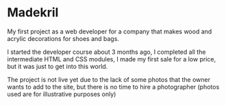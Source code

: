 # Madekril
My first project as a web developer for a company that makes wood and acrylic decorations for shoes and bags.

I started the developer course about 3 months ago, I completed all the intermediate HTML and CSS modules, I made my first sale for a low price, but it was just to get into this world.

The project is not live yet due to the lack of some photos that the owner wants to add to the site, but there is no time to hire a photographer (photos used are for illustrative purposes only)
